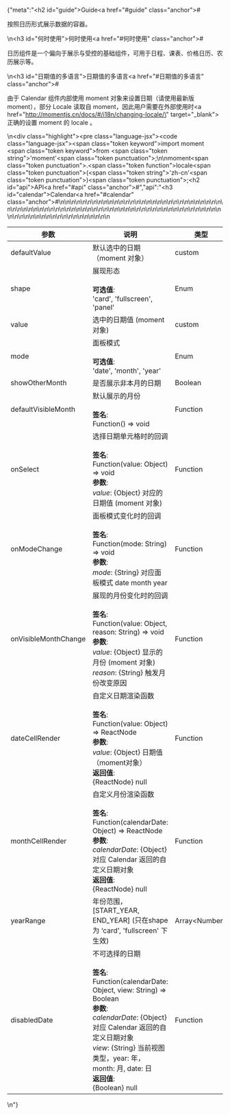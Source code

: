 {"meta":"<h2 id=\"guide\">Guide<a href=\"#guide\" class=\"anchor\">#</a></h2><p>&#x6309;&#x7167;&#x65E5;&#x5386;&#x5F62;&#x5F0F;&#x5C55;&#x793A;&#x6570;&#x636E;&#x7684;&#x5BB9;&#x5668;&#x3002;</p>\n<h3 id=\"&#x4F55;&#x65F6;&#x4F7F;&#x7528;\">&#x4F55;&#x65F6;&#x4F7F;&#x7528;<a href=\"#&#x4F55;&#x65F6;&#x4F7F;&#x7528;\" class=\"anchor\">#</a></h3><p>&#x65E5;&#x5386;&#x7EC4;&#x4EF6;&#x662F;&#x4E00;&#x4E2A;&#x504F;&#x5411;&#x4E8E;&#x5C55;&#x793A;&#x4E0E;&#x53D7;&#x63A7;&#x7684;&#x57FA;&#x7840;&#x7EC4;&#x4EF6;&#xFF0C;&#x53EF;&#x7528;&#x4E8E;&#x65E5;&#x7A0B;&#x3001;&#x8BFE;&#x8868;&#x3001;&#x4EF7;&#x683C;&#x65E5;&#x5386;&#x3001;&#x519C;&#x5386;&#x5C55;&#x793A;&#x7B49;&#x3002;</p>\n<h3 id=\"&#x65E5;&#x671F;&#x503C;&#x7684;&#x591A;&#x8BED;&#x8A00;\">&#x65E5;&#x671F;&#x503C;&#x7684;&#x591A;&#x8BED;&#x8A00;<a href=\"#&#x65E5;&#x671F;&#x503C;&#x7684;&#x591A;&#x8BED;&#x8A00;\" class=\"anchor\">#</a></h3><p>&#x7531;&#x4E8E; Calendar &#x7EC4;&#x4EF6;&#x5185;&#x90E8;&#x4F7F;&#x7528; moment &#x5BF9;&#x8C61;&#x6765;&#x8BBE;&#x7F6E;&#x65E5;&#x671F;&#xFF08;&#x8BF7;&#x4F7F;&#x7528;&#x6700;&#x65B0;&#x7248; moment&#xFF09;&#xFF0C;&#x90E8;&#x5206; Locale &#x8BFB;&#x53D6;&#x81EA; moment&#xFF0C;&#x56E0;&#x6B64;&#x7528;&#x6237;&#x9700;&#x8981;&#x5728;&#x5916;&#x90E8;&#x4F7F;&#x7528;&#x65F6;<a href=\"http://momentjs.cn/docs/#/i18n/changing-locale/\" target=\"_blank\">&#x6B63;&#x786E;&#x7684;&#x8BBE;&#x7F6E; moment &#x7684; locale</a> &#x3002;</p>\n<div class=\"highlight\"><pre class=\"language-jsx\"><code class=\"language-jsx\"><span class=\"token keyword\">import</span> moment <span class=\"token keyword\">from</span> <span class=\"token string\">&apos;moment&apos;</span><span class=\"token punctuation\">;</span>\n\nmoment<span class=\"token punctuation\">.</span><span class=\"token function\">locale</span><span class=\"token punctuation\">(</span><span class=\"token string\">&apos;zh-cn&apos;</span><span class=\"token punctuation\">)</span><span class=\"token punctuation\">;</span></code></pre></div><h2 id=\"api\">API<a href=\"#api\" class=\"anchor\">#</a></h2>","api":"<h3 id=\"calendar\">Calendar<a href=\"#calendar\" class=\"anchor\">#</a></h3><table>\n<thead>\n<tr>\n<th>&#x53C2;&#x6570;</th>\n<th>&#x8BF4;&#x660E;</th>\n<th>&#x7C7B;&#x578B;</th>\n<th>&#x9ED8;&#x8BA4;&#x503C;</th>\n</tr>\n</thead>\n<tbody>\n<tr>\n<td>defaultValue</td>\n<td>&#x9ED8;&#x8BA4;&#x9009;&#x4E2D;&#x7684;&#x65E5;&#x671F;&#xFF08;moment &#x5BF9;&#x8C61;&#xFF09;</td>\n<td>custom</td>\n<td>-</td>\n</tr>\n<tr>\n<td>shape</td>\n<td>&#x5C55;&#x73B0;&#x5F62;&#x6001;<br><br><strong>&#x53EF;&#x9009;&#x503C;</strong>:<br>&apos;card&apos;, &apos;fullscreen&apos;, &apos;panel&apos;</td>\n<td>Enum</td>\n<td>&apos;fullscreen&apos;</td>\n</tr>\n<tr>\n<td>value</td>\n<td>&#x9009;&#x4E2D;&#x7684;&#x65E5;&#x671F;&#x503C; (moment &#x5BF9;&#x8C61;)</td>\n<td>custom</td>\n<td>-</td>\n</tr>\n<tr>\n<td>mode</td>\n<td>&#x9762;&#x677F;&#x6A21;&#x5F0F;<br><br><strong>&#x53EF;&#x9009;&#x503C;</strong>:<br>&apos;date&apos;, &apos;month&apos;, &apos;year&apos;</td>\n<td>Enum</td>\n<td>-</td>\n</tr>\n<tr>\n<td>showOtherMonth</td>\n<td>&#x662F;&#x5426;&#x5C55;&#x793A;&#x975E;&#x672C;&#x6708;&#x7684;&#x65E5;&#x671F;</td>\n<td>Boolean</td>\n<td>true</td>\n</tr>\n<tr>\n<td>defaultVisibleMonth</td>\n<td>&#x9ED8;&#x8BA4;&#x5C55;&#x793A;&#x7684;&#x6708;&#x4EFD;<br><br><strong>&#x7B7E;&#x540D;</strong>:<br>Function() =&gt; void</td>\n<td>Function</td>\n<td>-</td>\n</tr>\n<tr>\n<td>onSelect</td>\n<td>&#x9009;&#x62E9;&#x65E5;&#x671F;&#x5355;&#x5143;&#x683C;&#x65F6;&#x7684;&#x56DE;&#x8C03;<br><br><strong>&#x7B7E;&#x540D;</strong>:<br>Function(value: Object) =&gt; void<br><strong>&#x53C2;&#x6570;</strong>:<br><em>value</em>: {Object} &#x5BF9;&#x5E94;&#x7684;&#x65E5;&#x671F;&#x503C; (moment &#x5BF9;&#x8C61;)</td>\n<td>Function</td>\n<td>func.noop</td>\n</tr>\n<tr>\n<td>onModeChange</td>\n<td>&#x9762;&#x677F;&#x6A21;&#x5F0F;&#x53D8;&#x5316;&#x65F6;&#x7684;&#x56DE;&#x8C03;<br><br><strong>&#x7B7E;&#x540D;</strong>:<br>Function(mode: String) =&gt; void<br><strong>&#x53C2;&#x6570;</strong>:<br><em>mode</em>: {String} &#x5BF9;&#x5E94;&#x9762;&#x677F;&#x6A21;&#x5F0F; date month year</td>\n<td>Function</td>\n<td>func.noop</td>\n</tr>\n<tr>\n<td>onVisibleMonthChange</td>\n<td>&#x5C55;&#x73B0;&#x7684;&#x6708;&#x4EFD;&#x53D8;&#x5316;&#x65F6;&#x7684;&#x56DE;&#x8C03;<br><br><strong>&#x7B7E;&#x540D;</strong>:<br>Function(value: Object, reason: String) =&gt; void<br><strong>&#x53C2;&#x6570;</strong>:<br><em>value</em>: {Object} &#x663E;&#x793A;&#x7684;&#x6708;&#x4EFD; (moment &#x5BF9;&#x8C61;)<br><em>reason</em>: {String} &#x89E6;&#x53D1;&#x6708;&#x4EFD;&#x6539;&#x53D8;&#x539F;&#x56E0;</td>\n<td>Function</td>\n<td>func.noop</td>\n</tr>\n<tr>\n<td>dateCellRender</td>\n<td>&#x81EA;&#x5B9A;&#x4E49;&#x65E5;&#x671F;&#x6E32;&#x67D3;&#x51FD;&#x6570;<br><br><strong>&#x7B7E;&#x540D;</strong>:<br>Function(value: Object) =&gt; ReactNode<br><strong>&#x53C2;&#x6570;</strong>:<br><em>value</em>: {Object} &#x65E5;&#x671F;&#x503C;&#xFF08;moment&#x5BF9;&#x8C61;&#xFF09;<br><strong>&#x8FD4;&#x56DE;&#x503C;</strong>:<br>{ReactNode} null<br></td>\n<td>Function</td>\n<td>value =&gt; value.date()</td>\n</tr>\n<tr>\n<td>monthCellRender</td>\n<td>&#x81EA;&#x5B9A;&#x4E49;&#x6708;&#x4EFD;&#x6E32;&#x67D3;&#x51FD;&#x6570;<br><br><strong>&#x7B7E;&#x540D;</strong>:<br>Function(calendarDate: Object) =&gt; ReactNode<br><strong>&#x53C2;&#x6570;</strong>:<br><em>calendarDate</em>: {Object} &#x5BF9;&#x5E94; Calendar &#x8FD4;&#x56DE;&#x7684;&#x81EA;&#x5B9A;&#x4E49;&#x65E5;&#x671F;&#x5BF9;&#x8C61;<br><strong>&#x8FD4;&#x56DE;&#x503C;</strong>:<br>{ReactNode} null<br></td>\n<td>Function</td>\n<td>-</td>\n</tr>\n<tr>\n<td>yearRange</td>\n<td>&#x5E74;&#x4EFD;&#x8303;&#x56F4;&#xFF0C;[START_YEAR, END_YEAR] (&#x53EA;&#x5728;shape &#x4E3A; &#x2018;card&#x2019;, &apos;fullscreen&apos; &#x4E0B;&#x751F;&#x6548;)</td>\n<td>Array&lt;Number&gt;</td>\n<td>-</td>\n</tr>\n<tr>\n<td>disabledDate</td>\n<td>&#x4E0D;&#x53EF;&#x9009;&#x62E9;&#x7684;&#x65E5;&#x671F;<br><br><strong>&#x7B7E;&#x540D;</strong>:<br>Function(calendarDate: Object, view: String) =&gt; Boolean<br><strong>&#x53C2;&#x6570;</strong>:<br><em>calendarDate</em>: {Object} &#x5BF9;&#x5E94; Calendar &#x8FD4;&#x56DE;&#x7684;&#x81EA;&#x5B9A;&#x4E49;&#x65E5;&#x671F;&#x5BF9;&#x8C61;<br><em>view</em>: {String} &#x5F53;&#x524D;&#x89C6;&#x56FE;&#x7C7B;&#x578B;&#xFF0C;year: &#x5E74;&#xFF0C; month: &#x6708;, date: &#x65E5;<br><strong>&#x8FD4;&#x56DE;&#x503C;</strong>:<br>{Boolean} null<br></td>\n<td>Function</td>\n<td>-</td>\n</tr>\n</tbody>\n</table>\n"}